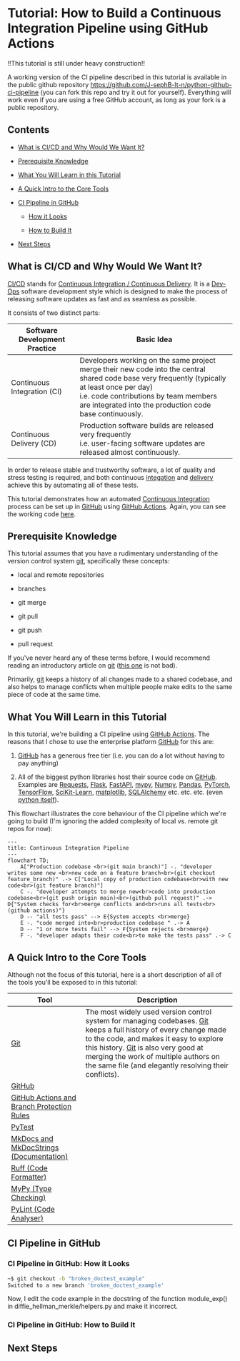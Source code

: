 
# Tutorial: How to Build a Continuous Integration Pipeline using GitHub Actions

!!This tutorial is still under heavy construction!!

A working version of the CI pipeline described in this tutorial is available in the public github repository https://github.com/J-sephB-lt-n/python-github-ci-pipeline (you can fork this repo and try it out for yourself). Everything will work even if you are using a free GitHub account, as long as your fork is a public repository. 

## Contents 

* [What is CI/CD and Why Would We Want It?](#what-is-cicd-and-why-would-we-want-it)

* [Prerequisite Knowledge](#prerequisite-knowledge)

* [What You Will Learn in this Tutorial](#what-you-will-learn-in-this-tutorial)

* [A Quick Intro to the Core Tools](#a-quick-intro-to-the-core-tools)

* [CI Pipeline in GitHub](#ci-pipeline-in-github)

    - [How it Looks](#ci-pipeline-in-github-how-it-looks)

    - [How to Build It](#ci-pipeline-in-github-how-to-build-it)

* [Next Steps](#next-steps)

## What is CI/CD and Why Would We Want It?

[CI/CD](https://en.wikipedia.org/wiki/CI/CD) stands for [Continuous Integration / Continuous Delivery](https://en.wikipedia.org/wiki/CI/CD). It is a [Dev-Ops](https://en.wikipedia.org/wiki/DevOps) software development style which is designed to make the process of releasing software updates as fast and as seamless as possible. 

It consists of two distinct parts:

| Software Development Practice | Basic Idea
|-------------------------------|--------------------------------------------------------------------------------------------------------------------------------
| <a id=ci>Continuous Integration</a> (CI)   | Developers working on the same project merge their new code into the central shared code base very frequently (typically at least once per day) <br>i.e. code contributions by team members are integrated into the production code base continuously.
| <a id=cd>Continuous Delivery</a> (CD)      | Production software builds are released very frequently <br> i.e. user-facing software updates are released almost continuously.

In order to release stable and trustworthy software, a lot of quality and stress testing is required, and both continuous [integation](#c1) and [delivery](#cd) achieve this by automating all of these tests.

This tutorial demonstrates how an automated [Continuous Integration](https://en.wikipedia.org/wiki/Continuous_integration) process can be set up in [GitHub](https://github.com) using [GitHub Actions](https://docs.github.com/en/actions). Again, you can see the working code [here](https://github.com/J-sephB-lt-n/python-github-ci-pipeline).

## Prerequisite Knowledge

This tutorial assumes that you have a rudimentary understanding of the version control system [git](https://git-scm.com), specifically these concepts:

* local and remote repositories 

* branches 

* git merge

* git pull

* git push

* pull request

If you've never heard any of these terms before, I would recommend reading an introductory article on [git](https://git-scm.com) ([this one](https://dev.to/ionos/an-introduction-to-git-the-basics-every-beginning-developer-should-know-o62) is not bad).  

Primarily, [git](https://git-scm.com) keeps a history of all changes made to a shared codebase, and also helps to manage conflicts when multiple people make edits to the same piece of code at the same time. 

## What You Will Learn in this Tutorial
In this tutorial, we're building a CI pipeline using [GitHub Actions](https://docs.github.com/en/actions). The reasons that I chose to use the enterprise platform [GitHub](https://github.com/) for this are:

1. [GitHub](https://github.com/) has a generous free tier (i.e. you can do a lot without having to pay anything)

2. All of the biggest python libraries host their source code on [GitHub](https://github.com/). Examples are [Requests](https://github.com/psf/requests), [Flask](https://github.com/pallets/flask/), [FastAPI](https://github.com/tiangolo/fastapi), [mypy](https://github.com/python/mypy), [Numpy](https://github.com/numpy/numpy), [Pandas](https://github.com/pandas-dev/pandas), [PyTorch](https://github.com/pytorch/pytorch), [TensorFlow](https://github.com/tensorflow/tensorflow), [SciKit-Learn](https://github.com/scikit-learn/scikit-learn), [matplotlib](https://github.com/matplotlib/matplotlib), [SQLAlchemy](https://github.com/sqlalchemy/sqlalchemy) etc. etc. etc. (even [python itself](https://github.com/python/cpython)).

This flowchart illustrates the core behaviour of the CI pipeline which we're going to build (I'm ignoring the added complexity of local vs. remote git repos for now):

```mermaid
---
title: Continuous Integration Pipeline 
---
flowchart TD;
    A["Production codebase <br>(git main branch)"] -. "developer writes some new <br>new code on a feature branch<br>(git checkout feature_branch)" .-> C["Local copy of production codebase<br>with new code<br>(git feature branch)"]
    C -. "developer attempts to merge new<br>code into production codebase<br>(git push origin main)<br>(github pull request)" .-> D{"System checks for<br>merge conflicts and<br>runs all tests<br>(github actions)"}
    D -- "all tests pass" --> E{System accepts <br>merge}
    E -. "code merged into<br>production codebase " .-> A
    D -- "1 or more tests fail" --> F{System rejects <br>merge}
    F -. "developer adapts their code<br>to make the tests pass" .-> C
```

## A Quick Intro to the Core Tools

Although not the focus of this tutorial, here is a short description of all of the tools you'll be exposed to in this tutorial: 

| Tool                         | Description
|------------------------------|-------------------
| [Git](https://git-scm.com/)  | The most widely used version control system for managing codebases. [Git](https://git-scm.com/) keeps a full history of every change made to the code, and makes it easy to explore this history. [Git](https://git-scm.com/) is also very good at merging the work of multiple authors on the same file (and elegantly resolving their conflicts).    
| [GitHub](https://github.com/)|
| [GitHub Actions and Branch Protection Rules](#github-actions-and-branch-protection-rules) | 
| [PyTest](#pytest) | 
| [MkDocs and MkDocStrings (Documentation)](#mkdocs-and-mkdocstrings-documentation) | 
| [Ruff (Code Formatter)](#ruff-code-formatter) | 
| [MyPy (Type Checking)](#mypy-type-checking) | 
| [PyLint (Code Analyser)](#pylint-code-analyser) | 

## CI Pipeline in GitHub

### CI Pipeline in GitHub: How it Looks

```bash
~$ git checkout -b "broken_doctest_example"
Switched to a new branch 'broken_doctest_example'
```

Now, I edit the code example in the docstring of the function module_exp() in diffie_hellman_merkle/helpers.py and make it incorrect.  

### CI Pipeline in GitHub: How to Build It

## Next Steps
